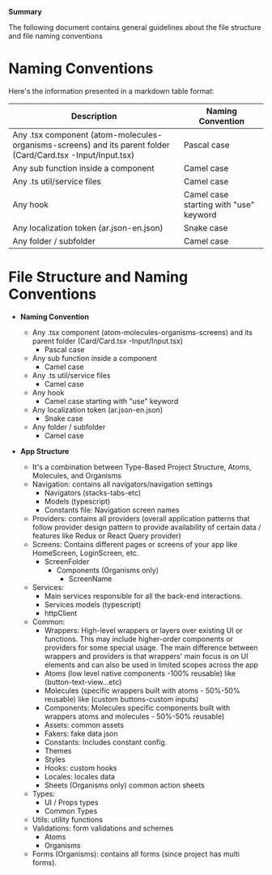 **Summary** 

The following document contains general guidelines about the file structure and file naming conventions

# Naming Conventions 

Here's the information presented in a markdown table format:

| Description                                                     | Naming Convention                                  |
|-----------------------------------------------------------------|----------------------------------------------------|
| Any .tsx component (atom-molecules-organisms-screens) and its parent folder (Card/Card.tsx -Input/Input.tsx) | Pascal case                                    |
| Any sub function inside a component                              | Camel case                                        |
| Any .ts util/service files                                      | Camel case                                        |
| Any hook                                                        | Camel case starting with "use" keyword            |
| Any localization token (ar.json-en.json)                        | Snake case                                        |
| Any folder / subfolder                                          | Camel case                                        |


# File Structure and Naming Conventions 
- **Naming Convention**
  - Any .tsx component (atom-molecules-organisms-screens) and its parent folder (Card/Card.tsx -Input/Input.tsx)
    - Pascal case
  - Any sub function inside a component
    - Camel case
  - Any .ts util/service files
    - Camel case
  - Any hook
    - Camel case starting with "use" keyword
  - Any localization token (ar.json-en.json)
    - Snake case
  - Any folder / subfolder
    - Camel case
  
- **App Structure**
  - It's a combination between Type-Based Project Structure, Atoms, Molecules, and Organisms
  - Navigation: contains all navigators/navigation settings
    - Navigators (stacks-tabs-etc)
    - Models (typescript)
    - Constants file: Navigation screen names
  - Providers: contains all providers (overall application patterns that follow provider design pattern to provide availability of certain data / features like Redux or React Query provider)
  - Screens: Contains different pages or screens of your app like HomeScreen, LoginScreen, etc.
    - ScreenFolder
      - Components (Organisms only)
        - ScreenName
  - Services:
    - Main services responsible for all the back-end interactions.
    - Services models (typescript)
    - httpClient
  - Common:
    - Wrappers: High-level wrappers or layers over existing UI or functions. This may include higher-order components or providers for some special usage. The main difference between wrappers and providers is that wrappers' main focus is on UI elements and can also be used in limited scopes across the app
    - Atoms (low level native components -100% reusable) like (button-text-view…etc)
    - Molecules (specific wrappers built with atoms - 50%-50% reusable) like (custom buttons-custom inputs)
    - Components: Molecules specific components built with wrappers atoms and molecules - 50%-50% reusable)
    - Assets: common assets
    - Fakers: fake data json
    - Constants: Includes constant config.
    - Themes
    - Styles
    - Hooks: custom hooks
    - Locales: locales data
    - Sheets (Organisms only) common action sheets
  - Types:
    - UI / Props types
    - Common Types
  - Utils: utility functions
  - Validations: form validations and schemes
    - Atoms
    - Organisms
  - Forms (Organisms): contains all forms (since project has multi forms).
